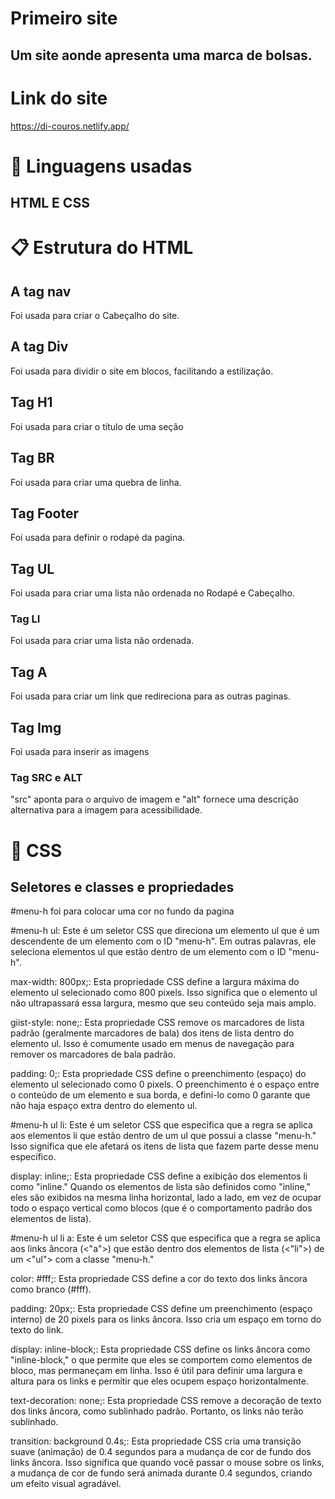 # Primeiro site

## Um site aonde apresenta uma marca de bolsas.

# Link do site

https://di-couros.netlify.app/


# 🚀 Linguagens usadas

## HTML E CSS


# 📋 Estrutura do HTML
## A tag nav
Foi usada para criar o Cabeçalho do site.

## A tag Div
Foi usada para dividir o site em blocos, facilitando a estilização.

## Tag H1
Foi usada para criar o título de uma seção

## Tag BR
Foi usada para criar uma quebra de linha.

## Tag Footer

Foi usada para definir o rodapé da pagina.

## Tag UL
Foi usada para criar uma lista não ordenada no Rodapé e Cabeçalho.

### Tag LI 
Foi usada para criar uma lista não ordenada.

## Tag A
Foi usada para criar um link que redireciona para as outras paginas.

## Tag Img
Foi usada para inserir as imagens

### Tag SRC e ALT
"src" aponta para o arquivo de imagem  e "alt" fornece uma descrição alternativa para a imagem para acessibilidade.



# 🔧 CSS


## Seletores e classes e propriedades


#menu-h foi para colocar uma cor no fundo da pagina

#menu-h ul: Este é um seletor CSS que direciona um elemento ul que é um descendente de um elemento com o ID "menu-h". Em outras palavras, ele seleciona elementos ul que estão dentro de um elemento com o ID "menu-h".

max-width: 800px;: Esta propriedade CSS define a largura máxima do elemento ul selecionado como 800 pixels. Isso significa que o elemento ul não ultrapassará essa largura, mesmo que seu conteúdo seja mais amplo.

 giist-style: none;: Esta propriedade CSS remove os marcadores de lista padrão (geralmente marcadores de bala) dos itens de lista dentro do elemento ul. Isso é comumente usado em menus de navegação para remover os marcadores de bala padrão.

padding: 0;: Esta propriedade CSS define o preenchimento (espaço) do elemento ul selecionado como 0 pixels. O preenchimento é o espaço entre o conteúdo de um elemento e sua borda, e defini-lo como 0 garante que não haja espaço extra dentro do elemento ul.


#menu-h ul li: Este é um seletor CSS que especifica que a regra se aplica aos elementos li que estão dentro de um ul que possui a classe "menu-h." Isso significa que ele afetará os itens de lista que fazem parte desse menu específico.

display: inline;: Esta propriedade CSS define a exibição dos elementos li como "inline." Quando os elementos de lista são definidos como "inline," eles são exibidos na mesma linha horizontal, lado a lado, em vez de ocupar todo o espaço vertical como blocos (que é o comportamento padrão dos elementos de lista).

#menu-h ul li a: Este é um seletor CSS que especifica que a regra se aplica aos links âncora (<"a">) que estão dentro dos elementos de lista (<"li">) de um <"ul"> com a classe "menu-h."

 color: #fff;: Esta propriedade CSS define a cor do texto dos links âncora como branco (#fff).

 padding: 20px;: Esta propriedade CSS define um preenchimento (espaço interno) de 20 pixels para os links âncora. Isso cria um espaço em torno do texto do link.

 display: inline-block;: Esta propriedade CSS define os links âncora como "inline-block," o que permite que eles se comportem como elementos de bloco, mas permaneçam em linha. Isso é útil para definir uma largura e altura para os links e permitir que eles ocupem espaço horizontalmente.

text-decoration: none;: Esta propriedade CSS remove a decoração de texto dos links âncora, como sublinhado padrão. Portanto, os links não terão sublinhado.

transition: background 0.4s;: Esta propriedade CSS cria uma transição suave (animação) de 0.4 segundos para a mudança de cor de fundo dos links âncora. Isso significa que quando você passar o mouse sobre os links, a mudança de cor de fundo será animada durante 0.4 segundos, criando um efeito visual agradável.





